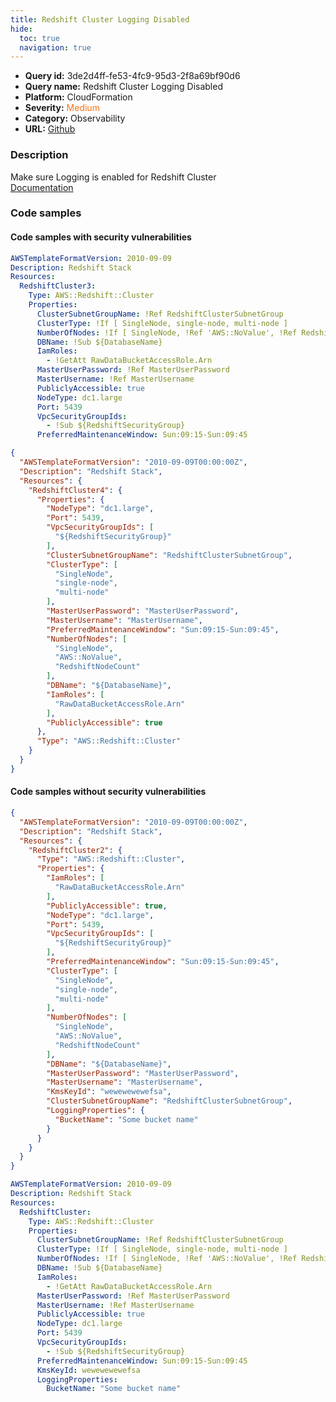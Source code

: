 ```yaml
---
title: Redshift Cluster Logging Disabled
hide:
  toc: true
  navigation: true
---
```


<style>
  .highlight .hll {
    background-color: #ff171742;
  }
  .md-content {
    max-width: 1100px;
    margin: 0 auto;
  }
</style>

-   **Query id:** 3de2d4ff-fe53-4fc9-95d3-2f8a69bf90d6
-   **Query name:** Redshift Cluster Logging Disabled
-   **Platform:** CloudFormation
-   **Severity:** <span style="color:#ff7213">Medium</span>
-   **Category:** Observability
-   **URL:** [Github](https://github.com/Checkmarx/kics/tree/master/assets/queries/cloudFormation/aws/redshift_cluster_logging_disabled)

### Description
Make sure Logging is enabled for Redshift Cluster<br>
[Documentation](https://docs.aws.amazon.com/AWSCloudFormation/latest/UserGuide/aws-resource-redshift-cluster.html#cfn-redshift-cluster-loggingproperties)

### Code samples
#### Code samples with security vulnerabilities
```yaml title="Positive test num. 1 - yaml file" hl_lines="6"
AWSTemplateFormatVersion: 2010-09-09
Description: Redshift Stack
Resources:
  RedshiftCluster3:
    Type: AWS::Redshift::Cluster
    Properties:
      ClusterSubnetGroupName: !Ref RedshiftClusterSubnetGroup
      ClusterType: !If [ SingleNode, single-node, multi-node ]
      NumberOfNodes: !If [ SingleNode, !Ref 'AWS::NoValue', !Ref RedshiftNodeCount ] #'
      DBName: !Sub ${DatabaseName}
      IamRoles:
        - !GetAtt RawDataBucketAccessRole.Arn
      MasterUserPassword: !Ref MasterUserPassword
      MasterUsername: !Ref MasterUsername
      PubliclyAccessible: true
      NodeType: dc1.large
      Port: 5439
      VpcSecurityGroupIds:
        - !Sub ${RedshiftSecurityGroup}
      PreferredMaintenanceWindow: Sun:09:15-Sun:09:45

```
```json title="Positive test num. 2 - json file" hl_lines="6"
{
  "AWSTemplateFormatVersion": "2010-09-09T00:00:00Z",
  "Description": "Redshift Stack",
  "Resources": {
    "RedshiftCluster4": {
      "Properties": {
        "NodeType": "dc1.large",
        "Port": 5439,
        "VpcSecurityGroupIds": [
          "${RedshiftSecurityGroup}"
        ],
        "ClusterSubnetGroupName": "RedshiftClusterSubnetGroup",
        "ClusterType": [
          "SingleNode",
          "single-node",
          "multi-node"
        ],
        "MasterUserPassword": "MasterUserPassword",
        "MasterUsername": "MasterUsername",
        "PreferredMaintenanceWindow": "Sun:09:15-Sun:09:45",
        "NumberOfNodes": [
          "SingleNode",
          "AWS::NoValue",
          "RedshiftNodeCount"
        ],
        "DBName": "${DatabaseName}",
        "IamRoles": [
          "RawDataBucketAccessRole.Arn"
        ],
        "PubliclyAccessible": true
      },
      "Type": "AWS::Redshift::Cluster"
    }
  }
}

```


#### Code samples without security vulnerabilities
```json title="Negative test num. 1 - json file"
{
  "AWSTemplateFormatVersion": "2010-09-09T00:00:00Z",
  "Description": "Redshift Stack",
  "Resources": {
    "RedshiftCluster2": {
      "Type": "AWS::Redshift::Cluster",
      "Properties": {
        "IamRoles": [
          "RawDataBucketAccessRole.Arn"
        ],
        "PubliclyAccessible": true,
        "NodeType": "dc1.large",
        "Port": 5439,
        "VpcSecurityGroupIds": [
          "${RedshiftSecurityGroup}"
        ],
        "PreferredMaintenanceWindow": "Sun:09:15-Sun:09:45",
        "ClusterType": [
          "SingleNode",
          "single-node",
          "multi-node"
        ],
        "NumberOfNodes": [
          "SingleNode",
          "AWS::NoValue",
          "RedshiftNodeCount"
        ],
        "DBName": "${DatabaseName}",
        "MasterUserPassword": "MasterUserPassword",
        "MasterUsername": "MasterUsername",
        "KmsKeyId": "wewewewewefsa",
        "ClusterSubnetGroupName": "RedshiftClusterSubnetGroup",
        "LoggingProperties": {
          "BucketName": "Some bucket name"
        }
      }
    }
  }
}

```
```yaml title="Negative test num. 2 - yaml file"
AWSTemplateFormatVersion: 2010-09-09
Description: Redshift Stack
Resources:
  RedshiftCluster:
    Type: AWS::Redshift::Cluster
    Properties:
      ClusterSubnetGroupName: !Ref RedshiftClusterSubnetGroup
      ClusterType: !If [ SingleNode, single-node, multi-node ]
      NumberOfNodes: !If [ SingleNode, !Ref 'AWS::NoValue', !Ref RedshiftNodeCount ] #'
      DBName: !Sub ${DatabaseName}
      IamRoles:
        - !GetAtt RawDataBucketAccessRole.Arn
      MasterUserPassword: !Ref MasterUserPassword
      MasterUsername: !Ref MasterUsername
      PubliclyAccessible: true
      NodeType: dc1.large
      Port: 5439
      VpcSecurityGroupIds:
        - !Sub ${RedshiftSecurityGroup}
      PreferredMaintenanceWindow: Sun:09:15-Sun:09:45
      KmsKeyId: wewewewewefsa
      LoggingProperties:
        BucketName: "Some bucket name"

```
